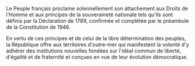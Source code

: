 Le Peuple français proclame solennellement son attachement aux Droits de l'Homme et aux principes de la souveraineté nationale tels qu'ils sont définis par la Déclaration de 1789, confirmée et complétée par le préambule de la Constitution de 1946.

En vertu de ces principes et de celui de la libre détermination des peuples, la République offre aux territoires d'outre-mer qui manifestent la volonté d'y adhérer des institutions nouvelles fondées sur l'idéal commun de liberté, d'égalité et de fraternité et conçues en vue de leur évolution démocratique.
